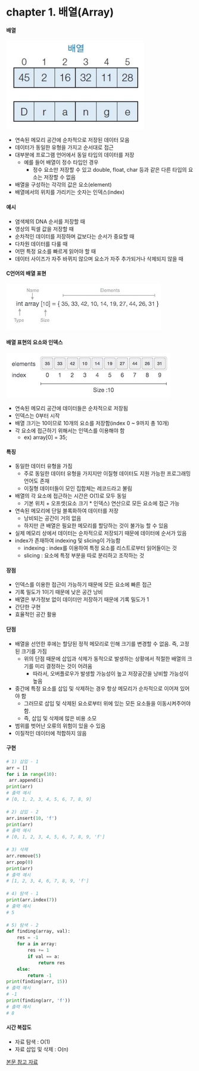 # chapter 1. 배열(Array)

#### 배열

![array](https://github.com/BangYunseo/TIL/blob/main/ComputerScience/Data%20Structure/%20Image/ch01/array.PNG)

* 연속된 메모리 공간에 순차적으로 저장된 데이터 모음
* 데이터가 동일한 유형을 가지고 순서대로 접근    
* 대부분에 프로그램 언어에서 동일 타입의 데이터를 저장    
  * 예를 들어 배열이 정수 타입인 경우
    * 정수 요소만 저장할 수 있고 double, float, char 등과 같은 다른 타입의 요소는 저장할 수 없음    
* 배열을 구성하는 각각의 값은 요소(element)     
* 배열에서의 위치를 가리키는 숫자는 인덱스(index)  

#### 예시     
* 염색체의 DNA 순서를 저장할 때      
* 영상의 픽셀 값을 저장할 때
* 순차적인 데이터를 저장하며 값보다는 순서가 중요할 때
* 다차원 데이터를 다룰 때
* 어떤 특정 요소를 빠르게 읽어야 할 때
* 데이터 사이즈가 자주 바뀌지 않으며 요소가 자주 추가되거나 삭제되지 않을 때

#### C언어의 배열 표현
  
![array2](https://github.com/BangYunseo/TIL/blob/main/ComputerScience/Data%20Structure/%20Image/ch01/array2.PNG)      

#### 배열 표현의 요소와 인덱스

![array3](https://github.com/BangYunseo/TIL/blob/main/ComputerScience/Data%20Structure/%20Image/ch01/array3.PNG)      
  
* 연속된 메모리 공간에 데이터들은 순차적으로 저장됨     
* 인덱스는 0부터 시작    
* 배열 크기는 10이므로 10개의 요소를 저장함(index 0 ~ 9까지 총 10개)
* 각 요소에 접근하기 위해서는 인덱스를 이용해야 함
  * ex) array[0] = 35;     

#### 특징
* 동일한 데이터 유형을 가짐     
  * 주로 동일한 데이터 유형을 가지지만 이질형 데이터도 지원 가능한 프로그래밍 언어도 존재      
  * 이질형 데이터들이 모인 집합체는 레코드라고 불림      
* 배열의 각 요소에 접근하는 시간은 O(1)로 모두 동일      
  * 기본 위치 + 오프셋(요소 크기 * 인덱스) 연산으로 모든 요소에 접근 가능     
* 연속된 메모리에 단일 블록화하여 데이터를 저장     
  * 낭비되는 공간이 거의 없음      
  * 하지만 큰 배열은 필요한 메모리를 할당하는 것이 불가능 할 수 있음     
* 실제 메모리 상에서 데이터는 순차적으로 저장되기 때문에 데이터에 순서가 있음
* index가 존재하여 indexing 및 slicing이 가능함
  * indexing : index를 이용하여 특정 요소를 리스트로부터 읽어들이는 것
  * slicing : 요소에 특정 부분을 따로 분리하고 조작하는 것

#### 장점 
* 인덱스를 이용한 접근이 가능하기 때문에 모든 요소에 빠른 접근
* 기록 밀도가 1이기 때문에 낮은 공간 낭비
* 배열은 부가정보 없이 데이터만 저장하기 때문에 기록 밀도가 1
* 간단한 구현 
* 효율적인 공간 활용     
    
#### 단점
* 배열을 선언한 후에는 할당된 정적 메모리로 인해 크기를 변경할 수 없음. 즉, 고정된 크기를 가짐
  * 위의 단점 때문에 삽입과 삭제가 동적으로 발생하는 상황에서 적절한 배열의 크기를 미리 결정하는 것이 어려움
    * 따라서, 오버플로우가 발생할 가능성이 높고 저장공간을 낭비할 가능성이 높음
* 중간에 특정 요소를 삽입 및 삭제하는 경우 항상 메모리가 순차적으로 이어져 있어야 함
  * 그러므로 삽입 및 삭제된 요소로부터 위에 있는 모든 요소들을 이동시켜주어야 함. 
  * 즉, 삽입 및 삭제에 많은 비용 소모
* 범위를 벗어난 오류의 위험이 있을 수 있음 
* 이질적인 데이터에 적합하지 않음

#### 구현
```python
# 1) 삽입 - 1
arr = []
for i in range(10):
 arr.append(i)
print(arr)
# 출력 예시
# [0, 1, 2, 3, 4, 5, 6, 7, 8, 9]

# 2) 삽입 - 2
arr.insert(10, 'f')
print(arr)
# 출력 예시
# [0, 1, 2, 3, 4, 5, 6, 7, 8, 9, 'f']

# 3) 삭제
arr.remove(5)
arr.pop(0)
print(arr)
# 출력 예시
# [1, 2, 3, 4, 6, 7, 8, 9, 'f']

# 4) 탐색 - 1
print(arr.index(7))
# 출력 예시
# 5

# 5) 탐색 - 2
def finding(array, val):
    res = -1
    for a in array:
        res += 1
        if val == a:
            return res
    else:
        return -1
print(finding(arr, 15))
# 출력 예시
# -1
print(finding(arr, 'f'))
# 출력 예시
# 8
```

#### 시간 복잡도
* 자료 탐색 : O(1)
* 자료 삽입 및 삭제 : O(n)


[본문 참고 자료](https://yoongrammer.tistory.com/43)
